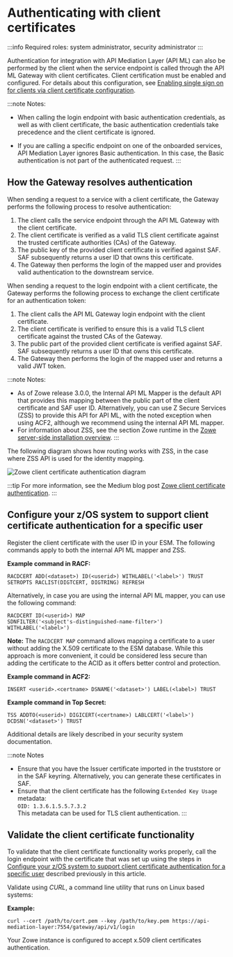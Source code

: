 # Authenticating with client certificates

:::info Required roles: system administrator, security administrator
:::

Authentication for integration with API Mediation Layer (API ML) can also be performed by the client when the service endpoint is called through 
the API ML Gateway with client certificates. Client certification must be enabled and configured. For details about this configuration, see [Enabling single sign on for clients via client certificate configuration](./api-mediation/configuration-client-certificates.md).

:::note Notes:
* When calling the login endpoint with basic authentication credentials, as well as with client certificate, the basic 
  authentication credentials take precedence and the client certificate is ignored. 

* If you are calling a specific endpoint on one of the onboarded services, API Mediation Layer ignores Basic authentication. In this case, the Basic authentication is not part of the authenticated request.
:::

## How the Gateway resolves authentication 

When sending a request to a service with a client certificate, the Gateway performs the following process to resolve authentication:

1. The client calls the service endpoint through the API ML Gateway with the client certificate.
2. The client certificate is verified as a valid TLS client certificate against the trusted certificate authorities (CAs) of the Gateway.
3. The public key of the provided client certificate is verified against SAF. SAF subsequently returns a user ID that owns this certificate.
4. The Gateway then performs the login of the mapped user and provides valid authentication to the downstream service.

When sending a request to the login endpoint with a client certificate, the Gateway performs the following process to exchange the client certificate for an authentication token:

1. The client calls the API ML Gateway login endpoint with the client certificate.
2. The client certificate is verified to ensure this is a valid TLS client certificate against the trusted CAs of the Gateway.
3. The public part of the provided client certificate is verified against SAF. SAF subsequently returns a user ID that owns this certificate.
4. The Gateway then performs the login of the mapped user and returns a valid JWT token.

:::note Notes:
* As of Zowe release 3.0.0, the Internal API ML Mapper is the default API that provides this mapping between the public part of the client certificate and SAF user ID. Alternatively, you can use Z Secure Services (ZSS) to provide this API for API ML, with the noted exception when using ACF2, although we recommend using the internal API ML mapper.
* For information about ZSS, see the section Zowe runtime in the [Zowe server-side installation overview](./install-zos.md).
:::

The following diagram shows how routing works with ZSS, in the case where ZSS API is used for the identity mapping. 

![Zowe client certificate authentication diagram](../images/api-mediation/zowe-client-cert-auth.png)

:::tip
For more information, see the Medium blog post [Zowe client certificate authentication](https://medium.com/zowe/zowe-client-certificate-authentication-5f1c7d4d579).
:::

## Configure your z/OS system to support client certificate authentication for a specific user

Register the client certificate with the user ID in your ESM. The following commands apply to both the internal API ML mapper and ZSS.

  **Example command in RACF:**  

  ``` 
  RACDCERT ADD(<dataset>) ID(<userid>) WITHLABEL('<label>') TRUST
  SETROPTS RACLIST(DIGTCERT, DIGTRING) REFRESH
  ```
Alternatively, in case you are using the internal API ML mapper, you can use the following command:

  ```
  RACDCERT ID(<userid>) MAP 
  SDNFILTER('<subject's-distinguished-name-filter>')
  WITHLABEL('<label>')
  ```
  **Note:**  The `RACDCERT MAP` command allows mapping a certificate to a user without adding the X.509 certificate to the ESM database. While this approach is more convenient, it could be considered less secure than adding the certificate to the ACID as it offers better control and protection.


  **Example command in ACF2:** 

  `INSERT <userid>.<certname> DSNAME('<dataset>') LABEL(<label>) TRUST`

  **Example command in Top Secret:** 

  `TSS ADDTO(<userid>) DIGICERT(<certname>) LABLCERT('<label>') DCDSN('<dataset>') TRUST`

  Additional details are likely described in your security system documentation.

:::note Notes
* Ensure that you have the Issuer certificate imported in the truststore or in the SAF keyring. Alternatively, you can generate these certificates in SAF.
* Ensure that the client certificate has the following `Extended Key Usage` metadata:  
`OID: 1.3.6.1.5.5.7.3.2`  
This metadata can be used for TLS client authentication.
:::


## Validate the client certificate functionality

To validate that the client certificate functionality works properly, call the login endpoint with the certificate that was set up using the steps in [Configure your z/OS system to support client certificate authentication for a specific user](#configure-your-zos-system-to-support-client-certificate-authentication-for-a-specific-user) described previously in this article. 

Validate using _CURL_, a command line utility that runs on Linux based systems:

**Example:**
```
curl --cert /path/to/cert.pem --key /path/to/key.pem https://api-mediation-layer:7554/gateway/api/v1/login
```
Your Zowe instance is configured to accept x.509 client certificates authentication.

